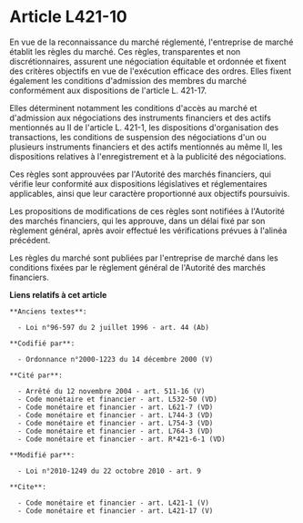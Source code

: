# Article L421-10

En vue de la reconnaissance du marché réglementé, l'entreprise de marché établit les règles du marché. Ces règles,
transparentes et non discrétionnaires, assurent une négociation équitable et ordonnée et fixent des critères objectifs en vue
de l'exécution efficace des ordres. Elles fixent également les conditions d'admission des membres du marché conformément aux
dispositions de l'article L. 421-17. 

Elles déterminent notamment les conditions d'accès au marché et d'admission aux négociations des instruments financiers et
des actifs mentionnés au II de l'article L. 421-1, les dispositions d'organisation des transactions, les conditions de
suspension des négociations d'un ou plusieurs instruments financiers et des actifs mentionnés au même II, les dispositions
relatives à l'enregistrement et à la publicité des négociations. 

Ces règles sont approuvées par l'Autorité des marchés financiers, qui vérifie leur conformité aux dispositions législatives
et réglementaires applicables, ainsi que leur caractère proportionné aux objectifs poursuivis. 

Les propositions de modifications de ces règles sont notifiées à l'Autorité des marchés financiers, qui les approuve, dans un
délai fixé par son règlement général, après avoir effectué les vérifications prévues à l'alinéa précédent. 

Les règles du marché sont publiées par l'entreprise de marché dans les conditions fixées par le règlement général de
l'Autorité des marchés financiers.

**Liens relatifs à cet article**

	**Anciens textes**:

	  - Loi n°96-597 du 2 juillet 1996 - art. 44 (Ab)

	**Codifié par**:

	  - Ordonnance n°2000-1223 du 14 décembre 2000 (V)

	**Cité par**:

	  - Arrêté du 12 novembre 2004 - art. 511-16 (V)
	  - Code monétaire et financier - art. L532-50 (VD)
	  - Code monétaire et financier - art. L621-7 (VD)
	  - Code monétaire et financier - art. L744-3 (VD)
	  - Code monétaire et financier - art. L754-3 (VD)
	  - Code monétaire et financier - art. L764-3 (VD)
	  - Code monétaire et financier - art. R*421-6-1 (VD)

	**Modifié par**:

	  - Loi n°2010-1249 du 22 octobre 2010 - art. 9

	**Cite**:

	  - Code monétaire et financier - art. L421-1 (V)
	  - Code monétaire et financier - art. L421-17 (V)
